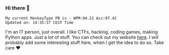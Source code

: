 ### Hi there 👋
<!-- PB START -->
```
My current MonkeyType PB is - WPM:94.21 Acc:97.42
Updated on: 14:35:37 CEST Time
```
<!-- PB END -->
I'm an IT person, just overall. I like CTFs, hacking, coding games, making Python apps. Just a lot of stuff.
You can check out my website [here](https://skill3472.github.io/).
I will probably add some interesting stuff here, when I get the idea to do so. Take care ❤️
